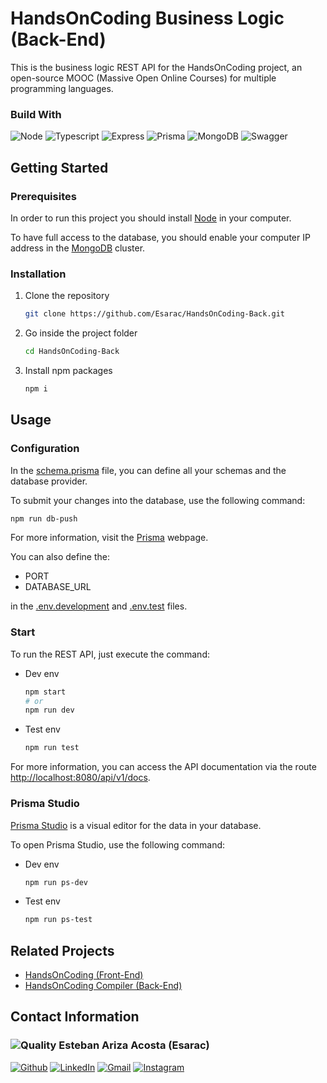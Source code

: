 # HandsOnCoding Business Logic (Back-End)

This is the business logic REST API for the HandsOnCoding project, an open-source MOOC (Massive Open Online Courses) for multiple programming languages.

### Build With

![Node](https://img.shields.io/badge/Node.js-339933?style=for-the-badge&logo=nodedotjs&logoColor=white)
![Typescript](https://img.shields.io/badge/TypeScript-007ACC?style=for-the-badge&logo=typescript&logoColor=white)
![Express](https://img.shields.io/badge/Express.js-000000?style=for-the-badge&logo=express&logoColor=white)
![Prisma](https://img.shields.io/badge/Prisma-3982CE?style=for-the-badge&logo=Prisma&logoColor=white)
![MongoDB](https://img.shields.io/badge/MongoDB-4EA94B?style=for-the-badge&logo=mongodb&logoColor=white)
![Swagger](https://img.shields.io/badge/Swagger-85EA2D?style=for-the-badge&logo=Swagger&logoColor=black)

## Getting Started

### Prerequisites

In order to run this project you should install [Node](https://nodejs.org/en/download/) in your computer.

To have full access to the database, you should enable your computer IP address in the [MongoDB](https://www.mongodb.com/) cluster.

### Installation

1. Clone the repository
    ```bash
    git clone https://github.com/Esarac/HandsOnCoding-Back.git
    ```
2. Go inside the project folder
   ```bash
   cd HandsOnCoding-Back
   ```
3. Install npm packages
   ```bash
   npm i
   ```

## Usage

### Configuration

In the [schema.prisma](https://github.com/Esarac/HandsOnCoding-Back/blob/main/prisma/schema.prisma) file, you can define all your schemas and the database provider.

To submit your changes into the database, use the following command:

```bash
npm run db-push
```
For more information, visit the [Prisma](https://www.prisma.io/docs/) webpage.

You can also define the:

* PORT
* DATABASE_URL

in the [.env.development](https://github.com/Esarac/HandsOnCoding-Back/blob/main/.env.development) and [.env.test](https://github.com/Esarac/HandsOnCoding-Back/blob/main/.env.test) files.

### Start

To run the REST API, just execute the command:
* Dev env
  ```bash
  npm start
  # or
  npm run dev
  ```
* Test env
  ```bash
  npm run test
  ```

For more information, you can access the API documentation via the route [http://localhost:8080/api/v1/docs](http://localhost:8080/api/v1/docs).

### Prisma Studio

[Prisma Studio](https://www.prisma.io/studio) is a visual editor for the data in your database.

To open Prisma Studio, use the following command:

* Dev env
  ```bash
  npm run ps-dev
  ```
* Test env
  ```bash
  npm run ps-test
  ```

## Related Projects

* [HandsOnCoding (Front-End)](https://github.com/Esarac/HandsOnCoding-Front)
* [HandsOnCoding Compiler (Back-End)](https://github.com/mavaldot/pdg-compiler)

## Contact Information

### ![Quality](https://images.weserv.nl/?url=avatars.githubusercontent.com/u/48232743?v=4&h=50&w=50&fit=cover&mask=circle&maxage=7d) Esteban Ariza Acosta (Esarac)

[![Github](https://img.shields.io/badge/GitHub-100000?style=for-the-badge&logo=github&logoColor=white)](https://github.com/Esarac)
[![LinkedIn](https://img.shields.io/badge/LinkedIn-0077B5?style=for-the-badge&logo=linkedin&logoColor=white)](https://www.linkedin.com/in/estebanarizaacosta/)
[![Gmail](https://img.shields.io/badge/Gmail-D14836?style=for-the-badge&logo=gmail&logoColor=white)](mailto:acosta57esteban@gmail.com)
[![Instagram](https://img.shields.io/badge/Instagram-E4405F?style=for-the-badge&logo=instagram&logoColor=white)](https://www.instagram.com/esaracgp/)
